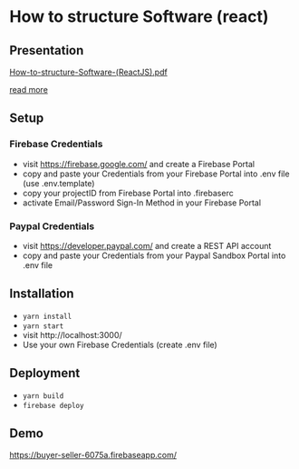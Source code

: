 # How to structure Software (react) 

## Presentation

[How-to-structure-Software-(ReactJS).pdf](documentation/How-to-structure-Software-(ReactJS).pdf)

[read more](documentation/README.md)

## Setup

### Firebase Credentials

- visit https://firebase.google.com/ and create a Firebase Portal
- copy and paste your Credentials from your Firebase Portal into .env file (use .env.template)
- copy your projectID from Firebase Portal into .firebaserc
- activate Email/Password Sign-In Method in your Firebase Portal


### Paypal Credentials

- visit https://developer.paypal.com/ and create a REST API account
- copy and paste your Credentials from your Paypal Sandbox Portal into .env file 

## Installation

- `yarn install`
- `yarn start`
- visit http://localhost:3000/
- Use your own Firebase Credentials (create .env file)

## Deployment

- `yarn build`
- `firebase deploy`

## Demo

https://buyer-seller-6075a.firebaseapp.com/



